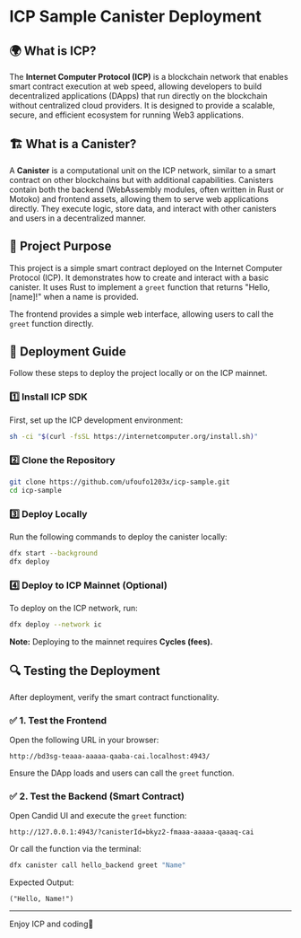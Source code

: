 # ICP Sample Canister Deployment 

## 🌍 What is ICP?
The **Internet Computer Protocol (ICP)** is a blockchain network that enables smart contract execution at web speed, allowing developers to build decentralized applications (DApps) that run directly on the blockchain without centralized cloud providers. It is designed to provide a scalable, secure, and efficient ecosystem for running Web3 applications.

## 🏗 What is a Canister?
A **Canister** is a computational unit on the ICP network, similar to a smart contract on other blockchains but with additional capabilities. Canisters contain both the backend (WebAssembly modules, often written in Rust or Motoko) and frontend assets, allowing them to serve web applications directly. They execute logic, store data, and interact with other canisters and users in a decentralized manner.

## 🎯 Project Purpose
This project is a simple smart contract deployed on the Internet Computer Protocol (ICP). It demonstrates how to create and interact with a basic canister. It uses Rust to implement a `greet` function that returns "Hello, [name]!" when a name is provided. 

The frontend provides a simple web interface, allowing users to call the `greet` function directly.

## 🔧 Deployment Guide
Follow these steps to deploy the project locally or on the ICP mainnet.

### 1️⃣ Install ICP SDK
First, set up the ICP development environment:
```sh
sh -ci "$(curl -fsSL https://internetcomputer.org/install.sh)"
```

### 2️⃣ Clone the Repository
```sh
git clone https://github.com/ufoufo1203x/icp-sample.git
cd icp-sample
```

### 3️⃣ Deploy Locally
Run the following commands to deploy the canister locally:
```sh
dfx start --background
dfx deploy
```

### 4️⃣ Deploy to ICP Mainnet (Optional)
To deploy on the ICP network, run:
```sh
dfx deploy --network ic
```
**Note:** Deploying to the mainnet requires **Cycles (fees).**

## 🔍 Testing the Deployment
After deployment, verify the smart contract functionality.

### ✅ 1. Test the Frontend
Open the following URL in your browser:
```
http://bd3sg-teaaa-aaaaa-qaaba-cai.localhost:4943/
```
Ensure the DApp loads and users can call the `greet` function.

### ✅ 2. Test the Backend (Smart Contract)
Open Candid UI and execute the `greet` function:
```
http://127.0.0.1:4943/?canisterId=bkyz2-fmaaa-aaaaa-qaaaq-cai
```
Or call the function via the terminal:
```sh
dfx canister call hello_backend greet "Name"
```
Expected Output:
```
("Hello, Name!")
```

---
Enjoy ICP and coding🚀

